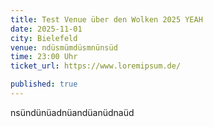 ```yaml
---
title: Test Venue über den Wolken 2025 YEAH
date: 2025-11-01
city: Bielefeld
venue: ndüsmümdüsmnünsüd
time: 23:00 Uhr
ticket_url: https://www.loremipsum.de/

published: true
---
```


nsündünüadnüandüanüdnaüd